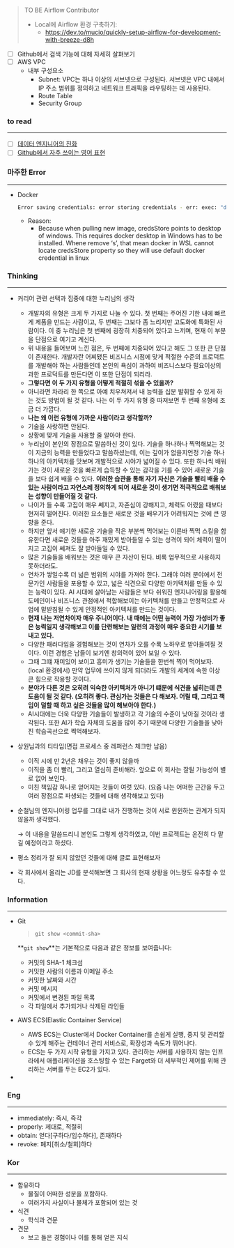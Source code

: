 > TO BE Airflow Contributor
>
> - Local에 Airflow 환경 구축하기:
>     - https://dev.to/mucio/quickly-setup-airflow-for-development-with-breeze-d8h

- [ ]  Github에서 검색 기능에 대해 자세히 살펴보기
- [ ]  AWS VPC
    - 내부 구성요소
        - Subnet: VPC는 하나 이상의 서브넷으로 구성된다. 서브넷은 VPC 내에서 IP 주소 범위를 정의하고 네트워크 트래픽을 라우팅하는 데 사용된다.
        - Route Table
        - Security Group

### to read

------

- [ ]  [데이터 엔지니어의 진화](https://www.humphreyahn.dev/blog/the-evolution-of-data-engineer)
- [ ]  [Github에서 자주 쓰이는 영어 표현](https://tagilog.tistory.com/588)

### 마주한 Error

------

- Docker

    ```bash
    Error saving credentials: error storing credentials - err: exec: "docker-credential-desktop": executable file not found in $PATH, out: ''
    ```

    - Reason:
        - Because when pulling new image, credsStore points to desktop of windows. This requires docker desktop in Windows has to be installed. Whene remove ‘s’, that mean docker in WSL cannot locate credsStore property so they will use default docker credential in linux

### Thinking

------

- 커리어 관련 선택과 집중에 대한 누리님의 생각

    - 개발자의 유형은 크게 두 가지로 나눌 수 있다. 첫 번째는 주어진 기한 내에 빠르게 제품을 만드는 사람이고, 두 번째는 그보다 좀 느리지만 고도화에 특화된 사람이다. 이 중 누리님은 첫 번째에 굉장히 치중되어 있다고 느끼며, 현재 이 부분을 단점으로 여기고 계신다.
    - 위 내용을 들어보며 느낀 점은, 두 번째에 치중되어 있다고 해도 그 또한 큰 단점이 존재한다. 개발자란 어찌됐든 비즈니스 시점에 맞게 적절한 수준의 프로덕트를 개발해야 하는 사람들인데 본인의 욕심이 과하여 비즈니스보다 필요이상의 과한 프로덕트를 만든다면 이 또한 단점이 되리라.
    - **그렇다면 이 두 가지 유형을 어떻게 적절히 섞을 수 있을까?**
    - 아니라면 차라리 한 쪽으로 아예 치우쳐져서 내 능력을 십분 발휘할 수 있게 하는 것도 방법이 될 것 같다. 나는 이 두 가지 유형 중 따져보면 두 번째 유형에 조금 더 가깝다.
    - **나는 왜 이런 유형에 가까운 사람이라고 생각할까?**
    - 기술을 사랑하면 안된다.
    - 상황에 맞게 기술을 사용할 줄 알아야 한다.
    - 누리님이 본인의 장점으로 말씀하신 것이 있다. 기술을 하나하나 찍먹해보는 것이 지금의 능력을 만들었다고 말씀하셨는데, 이는 깊이가 없을지언정 기술 하나하나의 아키텍처를 맛보며 개발적으로 시야가 넓어질 수 있다. 또한 하나씩 배워가는 것이 새로운 것을 빠르게 습득할 수 있는 감각을 기를 수 있어 새로운 기술을 보다 쉽게 배울 수 있다. **이러한 습관을 통해 자기 자신은 기술을 빨리 배울 수 있는 사람이라고 자연스레 정의하게 되어 새로운 것이 생기면 적극적으로 배워보는 성향이 만들어질 것 같다.**
    - 나이가 들 수록 고집이 매우 쎼지고, 자존심이 강해지고, 체력도 어렸을 때보다 현저히 떨어진다. 이러한 요소들은 새로운 것을 배우기가 어려워지는 것에 큰 영향을 준다.
    - 하지만 앞서 얘기한 새로운 기술을 작은 부분씩 먹어보는 이른바 찍먹 스킬을 함유한다면 새로운 것들을 아주 재밌게 받아들일 수 있는 성격이 되어 체력이 떨어지고 고집이 쎄져도 잘 받아들일 수 있다.
    - 많은 기술들을 배워보는 것은 매우 큰 자산이 된다. 비록 업무적으로 사용하지 못하더라도.
    - 연차가 쌓일수록 더 넓은 범위의 시야를 가져야 한다. 그래야 여러 분야에서 전문가인 사람들을 포용할 수 있고, 넓은 식견으로 다양한 아키텍처를 만들 수 있는 능력이 있다. AI 시대에 살아남는 사람들은 보다 쉬워진 엔지니어링을 활용해 도메인이나 비즈니스 관점에서 적합해보이는 아키텍처를 만들고 안정적으로 사업에 밑받침될 수 있게 안정적인 아키텍처를 만드는 것이다.
    - **현재 나는 저연차이자 매우 주니어이다. 내 때에는 어떤 능력이 가장 가성비가 좋은 능력일지 생각해보고 이를 단련해보는 일련의 과정이 매우 중요한 시기를 보내고 있다.**
    - 다양한 패러다임을 경험해보는 것이 연차가 오를 수록 노하우로 받아들여질 것이다. 이런 경험은 남들이 보기엔 창의력이 있어 보일 수 있다.
    - 그때 그떄 재미있어 보이고 흥미가 생기는 기술들을 한번씩 찍어 먹어보자.(local 환경에서) 만약 업무에 쓰이지 않게 되더라도 개발의 세계에 속한 이상 큰 힘으로 작용할 것이다.
    - **분야가 다른 것은 오히려 익숙한 아키텍처가 아니기 떄문에 식견을 넓히는데 큰 도움이 될 것 같다. (오히려 좋다. 관심가는 것들은 다 해보자. 어릴 때, 그리고 책임이 덜할 때 하고 싶은 것들을 많이 해보아야 한다.)**
    - AI시대에는 더욱 다양한 기술들이 발생하고 각 기술의 수준이 낮아질 것이라 생각된다. 또한 AI가 학습 자체의 도움을 많이 주기 때문에 다양한 기술들을 낮아진 학습곡선으로 찍먹해보자.

- 상원님과의 티타임(면접 프로세스 중 레퍼런스 체크만 남음)

    - 이직 시에 만 2년은 채우는 것이 좋지 않을까
    - 이직을 좀 더 빨리, 그리고 열심히 준비해라. 앞으로 이 회사는 잘될 가능성이 별로 없어 보인다.
    - 미친 책임감 하나로 얻어지는 것들이 여럿 있다. (요즘 나는 어떠한 근간을 두고 여러 장점으로 파생되는 것들에 대해 생각해보고 있다)

- 순철님의 엔지니어링 업무를 그대로 내가 진행하는 것이 서로 윈윈하는 관계가 되지 않을까 생각했다.

    → 이 내용을 말씀드리니 본인도 그렇게 생각하였고, 이번 프로젝트는 온전히 다 맡길 예정이라고 하셨다.

- 평소 정리가 잘 되지 않았던 것들에 대해 글로 표현해보자

- 각 회사에서 올리는 JD를 분석해보면 그 회사의 현재 상황을 어느정도 유추할 수 있다.

### Information

------

- Git

    > `git show <commit-sha>`

    **`git show`**는 기본적으로 다음과 같은 정보를 보여줍니다:

    - 커밋의 SHA-1 체크섬
    - 커밋한 사람의 이름과 이메일 주소
    - 커밋한 날짜와 시간
    - 커밋 메시지
    - 커밋에서 변경된 파일 목록
    - 각 파일에서 추가되거나 삭제된 라인들

- AWS ECS(Elastic Container Service)

    - AWS ECS는 Cluster에서 Docker Container를 손쉽게 실행, 중지 및 관리할 수 있게 해주는 컨테이너 관리 서비스로, 확장성과 속도가 뛰어나다.
    - ECS는 두 가지 시작 유형을 가지고 있다. 관리하는 서버를 사용하지 않는 인프라에서 애플리케이션을 호스팅할 수 있는 Farget와 더 세부적인 제어를 위해 관리하는 서버를 두는 EC2가 있다.

- 

### Eng

------

- immediately: 즉시, 즉각
- properly: 제대로, 적절히
- obtain: 얻다[구하다/입수하다], 존재하다
- revoke: 폐지[취소/철회]하다

### Kor

------

- 함유하다
    - 물질이 어떠한 성분을 포함하다.
    - 여러가지 사실이나 물체가 포함되어 있는 것
- 식견
    - 학식과 견문
- 견문
    - 보고 들은 경험이나 이를 통해 얻은 지식